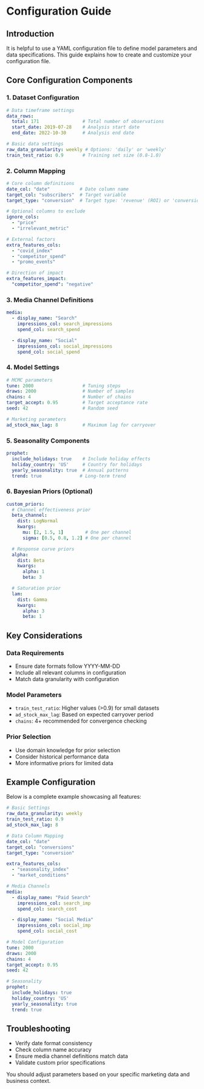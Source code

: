 # Configuration Guide

## Introduction
It is helpful to use a YAML configuration file to define model parameters and data specifications. This guide explains how to create and customize your configuration file.

## Core Configuration Components

### 1. Dataset Configuration
```yaml
# Data timeframe settings
data_rows:
  total: 171                # Total number of observations
  start_date: 2019-07-28    # Analysis start date
  end_date: 2022-10-30      # Analysis end date

# Basic data settings  
raw_data_granularity: weekly # Options: 'daily' or 'weekly'
train_test_ratio: 0.9       # Training set size (0.8-1.0)
```

### 2. Column Mapping
```yaml
# Core column definitions
date_col: "date"           # Date column name
target_col: "subscribers"  # Target variable
target_type: "conversion"  # Target type: 'revenue' (ROI) or 'conversion' (CPA)

# Optional columns to exclude
ignore_cols:
  - "price"
  - "irrelevant_metric"

# External factors
extra_features_cols:
  - "covid_index"
  - "competitor_spend"
  - "promo_events"

# Direction of impact
extra_features_impact:
  "competitor_spend": "negative"
```

### 3. Media Channel Definitions
```yaml
media:
  - display_name: "Search"
    impressions_col: search_impressions
    spend_col: search_spend

  - display_name: "Social"
    impressions_col: social_impressions
    spend_col: social_spend
```

### 4. Model Settings
```yaml
# MCMC parameters
tune: 2000                  # Tuning steps
draws: 2000                 # Number of samples
chains: 4                   # Number of chains
target_accept: 0.95         # Target acceptance rate
seed: 42                    # Random seed

# Marketing parameters
ad_stock_max_lag: 8         # Maximum lag for carryover
```

### 5. Seasonality Components
```yaml
prophet:
  include_holidays: true    # Include holiday effects
  holiday_country: 'US'     # Country for holidays
  yearly_seasonality: true  # Annual patterns
  trend: true              # Long-term trend
```

### 6. Bayesian Priors (Optional)
```yaml
custom_priors:
  # Channel effectiveness prior
  beta_channel:
    dist: LogNormal
    kwargs:
      mu: [2, 1.5, 1]        # One per channel
      sigma: [0.5, 0.8, 1.2] # One per channel

  # Response curve priors
  alpha:
    dist: Beta
    kwargs:
      alpha: 1
      beta: 3

  # Saturation prior  
  lam:
    dist: Gamma
    kwargs:
      alpha: 3
      beta: 1
```

## Key Considerations

### Data Requirements
- Ensure date formats follow YYYY-MM-DD
- Include all relevant columns in configuration
- Match data granularity with configuration

### Model Parameters
- `train_test_ratio`: Higher values (>0.9) for small datasets
- `ad_stock_max_lag`: Based on expected carryover period
- `chains`: 4+ recommended for convergence checking

### Prior Selection
- Use domain knowledge for prior selection
- Consider historical performance data
- More informative priors for limited data

## Example Configuration
Below is a complete example showcasing all features:

```yaml
# Basic Settings
raw_data_granularity: weekly
train_test_ratio: 0.9
ad_stock_max_lag: 8

# Data Column Mapping
date_col: "date"
target_col: "conversions"
target_type: "conversion"

extra_features_cols:
  - "seasonality_index"
  - "market_conditions"

# Media Channels  
media:
  - display_name: "Paid Search"
    impressions_col: search_imp
    spend_col: search_cost

  - display_name: "Social Media"
    impressions_col: social_imp
    spend_col: social_cost

# Model Configuration
tune: 2000
draws: 2000
chains: 4
target_accept: 0.95
seed: 42

# Seasonality
prophet:
  include_holidays: true
  holiday_country: 'US'
  yearly_seasonality: true
  trend: true
```

## Troubleshooting
- Verify date format consistency
- Check column name accuracy
- Ensure media channel definitions match data
- Validate custom prior specifications

You should adjust parameters based on your specific marketing data and business context.
